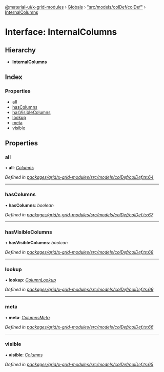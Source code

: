 [@material-ui/x-grid-modules](../README.md) › [Globals](../globals.md) › ["src/models/colDef/colDef"](../modules/_src_models_coldef_coldef_.md) › [InternalColumns](_src_models_coldef_coldef_.internalcolumns.md)

# Interface: InternalColumns

## Hierarchy

* **InternalColumns**

## Index

### Properties

* [all](_src_models_coldef_coldef_.internalcolumns.md#all)
* [hasColumns](_src_models_coldef_coldef_.internalcolumns.md#hascolumns)
* [hasVisibleColumns](_src_models_coldef_coldef_.internalcolumns.md#hasvisiblecolumns)
* [lookup](_src_models_coldef_coldef_.internalcolumns.md#lookup)
* [meta](_src_models_coldef_coldef_.internalcolumns.md#meta)
* [visible](_src_models_coldef_coldef_.internalcolumns.md#visible)

## Properties

###  all

• **all**: *[Columns](../modules/_src_models_coldef_coldef_.md#columns)*

*Defined in [packages/grid/x-grid-modules/src/models/colDef/colDef.ts:64](https://github.com/mui-org/material-ui-x/blob/a679779/packages/grid/x-grid-modules/src/models/colDef/colDef.ts#L64)*

___

###  hasColumns

• **hasColumns**: *boolean*

*Defined in [packages/grid/x-grid-modules/src/models/colDef/colDef.ts:67](https://github.com/mui-org/material-ui-x/blob/a679779/packages/grid/x-grid-modules/src/models/colDef/colDef.ts#L67)*

___

###  hasVisibleColumns

• **hasVisibleColumns**: *boolean*

*Defined in [packages/grid/x-grid-modules/src/models/colDef/colDef.ts:68](https://github.com/mui-org/material-ui-x/blob/a679779/packages/grid/x-grid-modules/src/models/colDef/colDef.ts#L68)*

___

###  lookup

• **lookup**: *[ColumnLookup](../modules/_src_models_coldef_coldef_.md#columnlookup)*

*Defined in [packages/grid/x-grid-modules/src/models/colDef/colDef.ts:69](https://github.com/mui-org/material-ui-x/blob/a679779/packages/grid/x-grid-modules/src/models/colDef/colDef.ts#L69)*

___

###  meta

• **meta**: *[ColumnsMeta](_src_models_coldef_coldef_.columnsmeta.md)*

*Defined in [packages/grid/x-grid-modules/src/models/colDef/colDef.ts:66](https://github.com/mui-org/material-ui-x/blob/a679779/packages/grid/x-grid-modules/src/models/colDef/colDef.ts#L66)*

___

###  visible

• **visible**: *[Columns](../modules/_src_models_coldef_coldef_.md#columns)*

*Defined in [packages/grid/x-grid-modules/src/models/colDef/colDef.ts:65](https://github.com/mui-org/material-ui-x/blob/a679779/packages/grid/x-grid-modules/src/models/colDef/colDef.ts#L65)*
